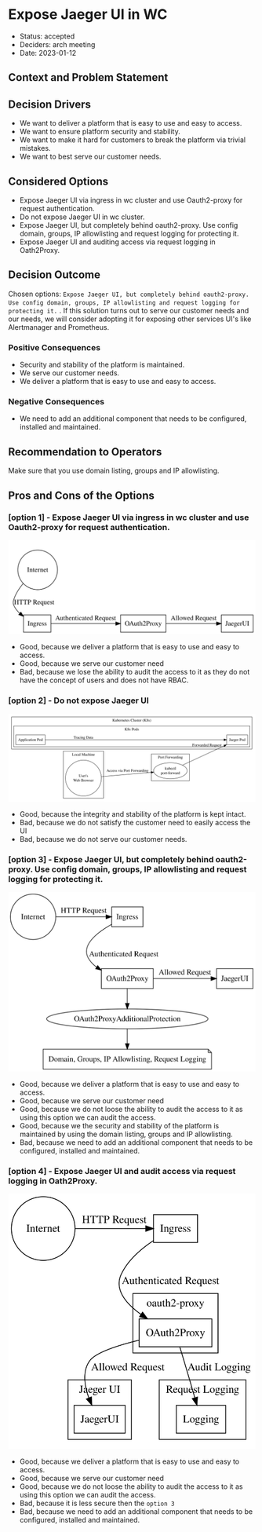 # Expose Jaeger UI in WC

* Status: accepted
* Deciders: arch meeting
* Date: 2023-01-12

## Context and Problem Statement

## Decision Drivers

* We want to deliver a platform that is easy to use and easy to access.
* We want to ensure platform security and stability.
* We want to make it hard for customers to break the platform via trivial mistakes.
* We want to best serve our customer needs.

## Considered Options

* Expose Jaeger UI via ingress in wc cluster and use Oauth2-proxy for request authentication.
* Do not expose Jaeger UI in wc cluster.
* Expose Jaeger UI, but completely behind oauth2-proxy. Use config domain, groups, IP allowlisting and request logging for protecting it.
* Expose Jaeger UI and auditing access via request logging in Oath2Proxy.

## Decision Outcome

Chosen options: `Expose Jaeger UI, but completely behind oauth2-proxy. Use config domain, groups, IP allowlisting and request logging for protecting it.` .
If this solution turns out to serve our customer needs and our needs, we will consider adopting it for exposing other services UI's like Alertmanager and Prometheus.

### Positive Consequences

* Security and stability of the platform is maintained.
* We serve our customer needs.
* We deliver a platform that is easy to use and easy to access.

### Negative Consequences

* We need to add an additional component that needs to be configured, installed and maintained.

## Recommendation to Operators

Make sure that you use domain listing, groups and IP allowlisting.

## Pros and Cons of the Options

### [option 1] - Expose  Jaeger UI via ingress in wc cluster and use Oauth2-proxy for request authentication.
![Architecture Diagram](../img/expose-jaeger-ui-option1.svg)

* Good, because we deliver a platform that is easy to use and easy to access.
* Good, because we serve our customer need
* Bad, because we lose the ability to audit the access to it as they do not have the concept of users and does not have RBAC.

### [option 2] - Do not expose Jaeger UI
![Architecture Diagram](../img/expose-jaeger-ui-option2.svg)

* Good, because the integrity and stability of the platform is kept intact.
* Bad, because we do not satisfy the customer need to easily access the UI
* Bad, because we do not serve our customer needs.

### [option 3] - Expose Jaeger UI, but completely behind oauth2-proxy. Use config domain, groups, IP allowlisting and request logging for protecting it.
![Architecture Diagram](../img/expose-jaeger-ui-option3.svg)

* Good, because we deliver a platform that is easy to use and easy to access.
* Good, because we serve our customer need
* Good, because we do not loose the ability to audit the access to it as using this option we can audit the access.
* Good, because we the security and stability of the platform is maintained by using the domain listing, groups and IP allowlisting.
* Bad, because we need to add an additional component that needs to be configured, installed and maintained.

### [option 4] - Expose Jaeger UI and audit access via request logging in Oath2Proxy.
![Architecture Diagram](../img/expose-jaeger-ui-option4.svg)

* Good, because we deliver a platform that is easy to use and easy to access.
* Good, because we serve our customer need
* Good, because we do not loose the ability to audit the access to it as using this option we can audit the access.
* Bad, because it is less secure then the `option 3`
* Bad, because we need to add an additional component that needs to be configured, installed and maintained.
